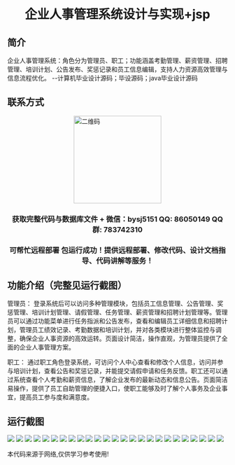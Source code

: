 <p><h1 align="center">企业人事管理系统设计与实现+jsp</h1></p>

## 简介
企业人事管理系统：角色分为管理员、职工；功能涵盖考勤管理、薪资管理、招聘管理、培训计划、公告发布、奖惩记录和员工信息编辑，支持人力资源高效管理与信息流程优化。    --计算机毕业设计源码；毕设源码；java毕业设计源码


## 联系方式
<img src="https://bs-1329754181.cos.ap-shanghai.myqcloud.com/wx.jpg" alt="二维码" style="display: block; margin: 0 auto;" width="200px">
<p><h3 align="center">获取完整代码与数据库文件 + 微信：bysj5151 QQ: 86050149 QQ群: 783742310</h3></p>
<p><h3 align="center">可帮忙远程部署 包运行成功！提供远程部署、修改代码、设计文档指导、代码讲解等服务！</h3></p>

## 功能介绍（完整见运行截图）
管理员： 登录系统后可以访问多种管理模块，包括员工信息管理、公告管理、奖惩管理、培训计划管理、请假管理、任务管理、薪资管理和招聘计划管理等。管理员可以通过功能菜单进行任务指派和公告发布，查看和编辑员工详细信息和招聘计划，管理员工绩效记录、考勤数据和培训计划，并对各类模块进行整体监控与调整，确保企业人事资源的高效运转。页面设计简洁，操作直观，为管理员提供了全面的企业人事管理方案。

职工： 通过职工角色登录系统，可访问个人中心查看和修改个人信息，访问并参与培训计划，查看公告和奖惩记录，并能提交请假申请和任务反馈。职工还可以通过系统查看个人考勤和薪资信息，了解企业发布的最新动态和信息公告。页面简洁易操作，提供了员工自助管理的便捷入口，使职工能够及时了解个人事务及企业事宜，提高员工参与度和满意度。


## 运行截图
![](https://bs-1329754181.cos.ap-shanghai.myqcloud.com/ssm/EnterpriseHumanResourceManagementSystem2/img/001.jpg)
![](https://bs-1329754181.cos.ap-shanghai.myqcloud.com/ssm/EnterpriseHumanResourceManagementSystem2/img/002.jpg)
![](https://bs-1329754181.cos.ap-shanghai.myqcloud.com/ssm/EnterpriseHumanResourceManagementSystem2/img/003.jpg)
![](https://bs-1329754181.cos.ap-shanghai.myqcloud.com/ssm/EnterpriseHumanResourceManagementSystem2/img/004.jpg)
![](https://bs-1329754181.cos.ap-shanghai.myqcloud.com/ssm/EnterpriseHumanResourceManagementSystem2/img/005.jpg)
![](https://bs-1329754181.cos.ap-shanghai.myqcloud.com/ssm/EnterpriseHumanResourceManagementSystem2/img/006.jpg)
![](https://bs-1329754181.cos.ap-shanghai.myqcloud.com/ssm/EnterpriseHumanResourceManagementSystem2/img/007.jpg)
![](https://bs-1329754181.cos.ap-shanghai.myqcloud.com/ssm/EnterpriseHumanResourceManagementSystem2/img/008.jpg)
![](https://bs-1329754181.cos.ap-shanghai.myqcloud.com/ssm/EnterpriseHumanResourceManagementSystem2/img/009.jpg)
![](https://bs-1329754181.cos.ap-shanghai.myqcloud.com/ssm/EnterpriseHumanResourceManagementSystem2/img/010.jpg)
![](https://bs-1329754181.cos.ap-shanghai.myqcloud.com/ssm/EnterpriseHumanResourceManagementSystem2/img/011.jpg)
![](https://bs-1329754181.cos.ap-shanghai.myqcloud.com/ssm/EnterpriseHumanResourceManagementSystem2/img/012.jpg)
![](https://bs-1329754181.cos.ap-shanghai.myqcloud.com/ssm/EnterpriseHumanResourceManagementSystem2/img/013.jpg)
![](https://bs-1329754181.cos.ap-shanghai.myqcloud.com/ssm/EnterpriseHumanResourceManagementSystem2/img/014.jpg)
![](https://bs-1329754181.cos.ap-shanghai.myqcloud.com/ssm/EnterpriseHumanResourceManagementSystem2/img/015.jpg)
![](https://bs-1329754181.cos.ap-shanghai.myqcloud.com/ssm/EnterpriseHumanResourceManagementSystem2/img/016.jpg)
![](https://bs-1329754181.cos.ap-shanghai.myqcloud.com/ssm/EnterpriseHumanResourceManagementSystem2/img/017.jpg)
![](https://bs-1329754181.cos.ap-shanghai.myqcloud.com/ssm/EnterpriseHumanResourceManagementSystem2/img/018.jpg)
![](https://bs-1329754181.cos.ap-shanghai.myqcloud.com/ssm/EnterpriseHumanResourceManagementSystem2/img/019.jpg)
![](https://bs-1329754181.cos.ap-shanghai.myqcloud.com/ssm/EnterpriseHumanResourceManagementSystem2/img/020.jpg)
![](https://bs-1329754181.cos.ap-shanghai.myqcloud.com/ssm/EnterpriseHumanResourceManagementSystem2/img/021.jpg)
![](https://bs-1329754181.cos.ap-shanghai.myqcloud.com/ssm/EnterpriseHumanResourceManagementSystem2/img/022.jpg)
![](https://bs-1329754181.cos.ap-shanghai.myqcloud.com/ssm/EnterpriseHumanResourceManagementSystem2/img/023.jpg)
![](https://bs-1329754181.cos.ap-shanghai.myqcloud.com/ssm/EnterpriseHumanResourceManagementSystem2/img/024.jpg)
![](https://bs-1329754181.cos.ap-shanghai.myqcloud.com/ssm/EnterpriseHumanResourceManagementSystem2/img/025.jpg)

<p>本代码来源于网络,仅供学习参考使用!</p>
